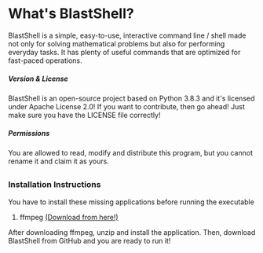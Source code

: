 # **What's BlastShell?**
 BlastShell is a simple, easy-to-use, interactive command line / shell made not only for solving mathematical problems but also for performing everyday tasks. It has plenty of useful commands that are optimized for fast-paced operations.
 
##### _Version & License_
 BlastShell is an open-source project based on Python 3.8.3 and it's licensed under Apache License 2.0! If you want to contribute, then go ahead! Just make sure you have the LICENSE file correctly!

##### _Permissions_
 You are allowed to read, modify and distribute this program, but you cannot rename it and claim it as yours.

##
### Installation Instructions
You have to install these missing applications before running the executable
 1. ffmpeg [(Download from here!)](ffmpeg.org)

After downloading ffmpeg, unzip and install the application. Then, download BlastShell from GitHub and you are ready to run it! 

